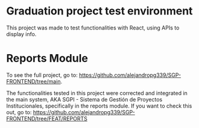 # Graduation project test environment
This project was made to test functionalities with React, using APIs to display info.
# Reports Module
To see the full project, go to: https://github.com/alejandropg339/SGP-FRONTEND/tree/main.

The functionalities tested in this project were corrected and integrated in the main system,
AKA SGPI - Sistema de Gestión de Proyectos Institucionales, specifically in the reports module.
If you want to check this out, go to: https://github.com/alejandropg339/SGP-FRONTEND/tree/FEAT/REPORTS

